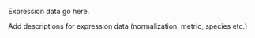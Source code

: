 Expression data go here.

Add descriptions for expression data (normalization, metric, species etc.)
